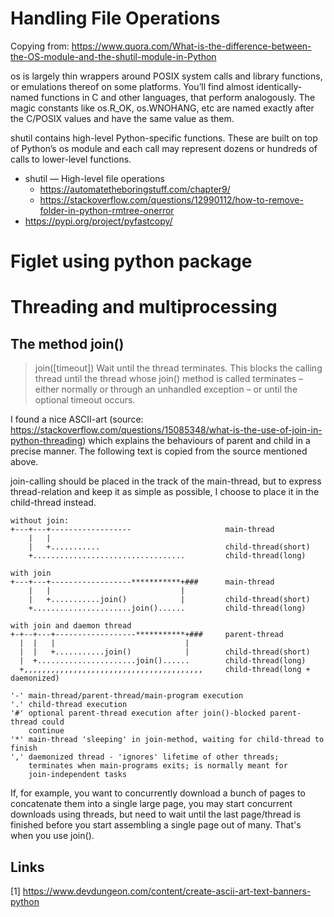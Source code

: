 


# Handling File Operations

Copying from: https://www.quora.com/What-is-the-difference-between-the-OS-module-and-the-shutil-module-in-Python

os is largely thin wrappers around POSIX system calls and library functions, or emulations thereof on some platforms. You’ll find almost identically-named functions in C and other languages, that perform analogously. The magic constants like os.R_OK, os.WNOHANG, etc are named exactly after the C/POSIX values and have the same value as them.

shutil contains high-level Python-specific functions. These are built on top of Python’s os module and each call may represent dozens or hundreds of calls to lower-level functions.

- shutil — High-level file operations
  - https://automatetheboringstuff.com/chapter9/
  - https://stackoverflow.com/questions/12990112/how-to-remove-folder-in-python-rmtree-onerror
- https://pypi.org/project/pyfastcopy/



# Figlet using python package



# Threading and multiprocessing

## The method join()
>join([timeout]) Wait until the thread terminates. This blocks the calling thread until the thread whose join() method is called terminates – either normally or through an unhandled exception – or until the optional timeout occurs.

I found a nice ASCII-art (source: https://stackoverflow.com/questions/15085348/what-is-the-use-of-join-in-python-threading) which explains the behaviours of parent and child in a precise manner. The following text is copied from the source mentioned above.

join-calling should be placed in the track of the main-thread, but to express thread-relation and keep it as simple as possible, I choose to place it in the child-thread instead.

```
without join:
+---+---+------------------                     main-thread
    |   |
    |   +...........                            child-thread(short)
    +..................................         child-thread(long)

with join
+---+---+------------------***********+###      main-thread
    |   |                             |
    |   +...........join()            |         child-thread(short)
    +......................join()......         child-thread(long)

with join and daemon thread
+-+--+---+------------------***********+###     parent-thread
  |  |   |                             |
  |  |   +...........join()            |        child-thread(short)
  |  +......................join()......        child-thread(long)
  +,,,,,,,,,,,,,,,,,,,,,,,,,,,,,,,,,,,,,,,,     child-thread(long + daemonized)

'-' main-thread/parent-thread/main-program execution
'.' child-thread execution
'#' optional parent-thread execution after join()-blocked parent-thread could 
    continue
'*' main-thread 'sleeping' in join-method, waiting for child-thread to finish
',' daemonized thread - 'ignores' lifetime of other threads;
    terminates when main-programs exits; is normally meant for 
    join-independent tasks
```

If, for example, you want to concurrently download a bunch of pages to concatenate them into a single large page, you may start concurrent downloads using threads, but need to wait until the last page/thread is finished before you start assembling a single page out of many. That's when you use join().

## Links
[1] https://www.devdungeon.com/content/create-ascii-art-text-banners-python
